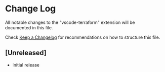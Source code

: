 # Change Log

All notable changes to the "vscode-terraform" extension will be documented in this file.

Check [Keep a Changelog](http://keepachangelog.com/) for recommendations on how to structure this file.

## [Unreleased]

- Initial release
